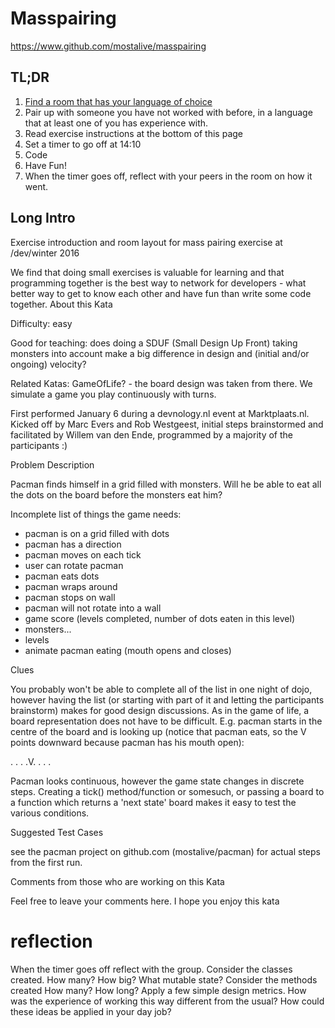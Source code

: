 Masspairing
===========

https://www.github.com/mostalive/masspairing

TL;DR
-----

1. [Find a room that has your language of choice](languages-rooms)
2. Pair up with someone you have not worked with before, in a language that at least one of you has experience with.
3. Read exercise instructions at the bottom of this page
4. Set a timer to go off at 14:10
4. Code
4. Have Fun!
5. When the timer goes off, reflect with your peers in the room on how it went.

Long Intro
-----------
Exercise introduction and room layout for mass pairing
exercise at /dev/winter 2016

We find that doing small exercises is valuable for learning and that programming together is
the best way to network for developers - what better way to get to know
each other and have fun than write some code together.
About this Kata

Difficulty: easy

Good for teaching: does doing a SDUF (Small Design Up Front) taking monsters into account make a big difference in design and (initial and/or ongoing) velocity?

Related Katas: GameOfLife? - the board design was taken from there. We simulate a game you play continuously with turns.

First performed January 6 during a devnology.nl event at Marktplaats.nl. Kicked off by Marc Evers and Rob Westgeest, initial steps brainstormed and facilitated by Willem van den Ende, programmed by a majority of the participants :)

Problem Description

Pacman finds himself in a grid filled with monsters. Will he be able to eat all the dots on the board before the monsters eat him?

Incomplete list of things the game needs:

 * pacman is on a grid filled with dots
 * pacman has a direction
 * pacman moves on each tick
 * user can rotate pacman
 * pacman eats dots
 * pacman wraps around
 * pacman stops on wall
 * pacman will not rotate into a wall
 * game score (levels completed, number of dots eaten in this level)
 * monsters...
 * levels
 * animate pacman eating (mouth opens and closes)

Clues

You probably won't be able to complete all of the list in one night of dojo, however having the list (or starting with part of it and letting the participants brainstorm) makes for good design discussions. As in the game of life, a board representation does not have to be difficult. E.g. pacman starts in the centre of the board and is looking up (notice that pacman eats, so the V points downward because pacman has his mouth open):

. . .
.V.
. . .

Pacman looks continuous, however the game state changes in discrete steps. Creating a tick() method/function or somesuch, or passing a board to a function which returns a 'next state' board makes it easy to test the various conditions.

Suggested Test Cases

see the pacman project on github.com (mostalive/pacman) for actual steps from the first run.

Comments from those who are working on this Kata

Feel free to leave your comments here. I hope you enjoy this kata

# reflection
When the timer goes off reflect with the group. Consider the classes created. How many? How big? What mutable state? Consider the methods created How many? How long? Apply a few simple design metrics. How was the experience of working this way different from the usual? How could these ideas be applied in your day job?


